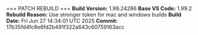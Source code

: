 === PATCH REBUILD ===
**Build Version:** 1.99.24286
**Base VS Code:** 1.99.2
**Rebuild Reason:** Use stronger token for mac and windows builds
**Build Date:** Fri Jun 27 14:34:01 UTC 2025
**Commit:** 17b35fd4fc8e6fd2b491f322a643c60759163acc
